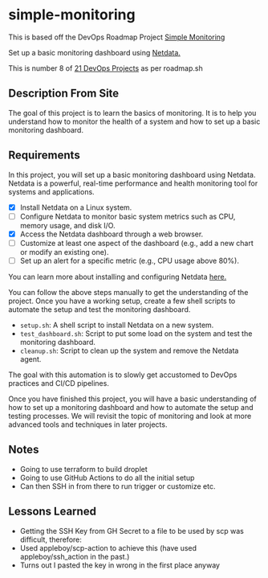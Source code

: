# simple-monitoring

This is based off the DevOps Roadmap Project [Simple Monitoring](https://roadmap.sh/projects/simple-monitoring-dashboard)

Set up a basic monitoring dashboard using [Netdata.](https://www.netdata.cloud/) 

This is number 8 of [21 DevOps Projects](https://roadmap.sh/devops/projects) as per roadmap.sh



## Description From Site 



The goal of this project is to learn the basics of monitoring. It is to help you understand how to monitor the health of a system and how to set up a basic monitoring dashboard.

## Requirements

In this project, you will set up a basic monitoring dashboard using Netdata. Netdata is a powerful, real-time performance and health monitoring tool for systems and applications.

- [X] Install Netdata on a Linux system.
- [ ] Configure Netdata to monitor basic system metrics such as CPU, memory usage, and disk I/O.
- [X] Access the Netdata dashboard through a web browser.
- [ ] Customize at least one aspect of the dashboard (e.g., add a new chart or modify an existing one).
- [ ] Set up an alert for a specific metric (e.g., CPU usage above 80%).

You can learn more about installing and configuring Netdata [here.](https://learn.netdata.cloud/docs/netdata-agent/installation)

You can follow the above steps manually to get the understanding of the project. Once you have a working setup, create a few shell scripts to automate the setup and test the monitoring dashboard.

- `setup.sh`: A shell script to install Netdata on a new system.
- `test_dashboard.sh`: Script to put some load on the system and test the monitoring dashboard.
- `cleanup.sh`: Script to clean up the system and remove the Netdata agent.

The goal with this automation is to slowly get accustomed to DevOps practices and CI/CD pipelines.

Once you have finished this project, you will have a basic understanding of how to set up a monitoring dashboard and how to automate the setup and testing processes. We will revisit the topic of monitoring and look at more advanced tools and techniques in later projects.

## Notes 

- Going to use terraform to build droplet 
- Going to use GitHub Actions to do all the initial setup
- Can then SSH in from there to run trigger or customize etc. 

## Lessons Learned

- Getting the SSH Key from GH Secret to a file to be used by scp was difficult, therefore:
- Used appleboy/scp-action to achieve this (have used appleboy/ssh_action in the past.)
- Turns out I pasted the key in wrong in the first place anyway